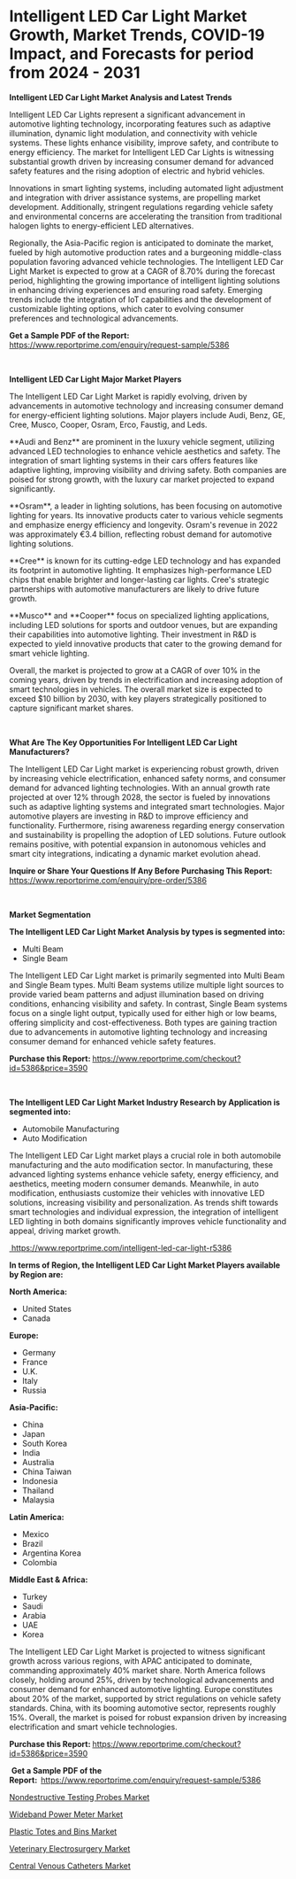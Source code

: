 <p><h1>Intelligent LED Car Light Market Growth, Market Trends, COVID-19 Impact, and Forecasts for period from 2024 - 2031</h1></p><p><strong>Intelligent LED Car Light Market Analysis and Latest Trends</strong></p>
<p><p>Intelligent LED Car Lights represent a significant advancement in automotive lighting technology, incorporating features such as adaptive illumination, dynamic light modulation, and connectivity with vehicle systems. These lights enhance visibility, improve safety, and contribute to energy efficiency. The market for Intelligent LED Car Lights is witnessing substantial growth driven by increasing consumer demand for advanced safety features and the rising adoption of electric and hybrid vehicles.</p><p>Innovations in smart lighting systems, including automated light adjustment and integration with driver assistance systems, are propelling market development. Additionally, stringent regulations regarding vehicle safety and environmental concerns are accelerating the transition from traditional halogen lights to energy-efficient LED alternatives. </p><p>Regionally, the Asia-Pacific region is anticipated to dominate the market, fueled by high automotive production rates and a burgeoning middle-class population favoring advanced vehicle technologies. The Intelligent LED Car Light Market is expected to grow at a CAGR of 8.70% during the forecast period, highlighting the growing importance of intelligent lighting solutions in enhancing driving experiences and ensuring road safety. Emerging trends include the integration of IoT capabilities and the development of customizable lighting options, which cater to evolving consumer preferences and technological advancements.</p></p>
<p><strong>Get a Sample PDF of the Report:&nbsp;</strong> <a href="https://www.reportprime.com/enquiry/request-sample/5386">https://www.reportprime.com/enquiry/request-sample/5386</a></p>
<p>&nbsp;</p>
<p><strong>Intelligent LED Car Light Major Market Players</strong></p>
<p><p>The Intelligent LED Car Light Market is rapidly evolving, driven by advancements in automotive technology and increasing consumer demand for energy-efficient lighting solutions. Major players include Audi, Benz, GE, Cree, Musco, Cooper, Osram, Erco, Faustig, and Leds.</p><p>**Audi and Benz** are prominent in the luxury vehicle segment, utilizing advanced LED technologies to enhance vehicle aesthetics and safety. The integration of smart lighting systems in their cars offers features like adaptive lighting, improving visibility and driving safety. Both companies are poised for strong growth, with the luxury car market projected to expand significantly.</p><p>**Osram**, a leader in lighting solutions, has been focusing on automotive lighting for years. Its innovative products cater to various vehicle segments and emphasize energy efficiency and longevity. Osram's revenue in 2022 was approximately €3.4 billion, reflecting robust demand for automotive lighting solutions.</p><p>**Cree** is known for its cutting-edge LED technology and has expanded its footprint in automotive lighting. It emphasizes high-performance LED chips that enable brighter and longer-lasting car lights. Cree's strategic partnerships with automotive manufacturers are likely to drive future growth.</p><p>**Musco** and **Cooper** focus on specialized lighting applications, including LED solutions for sports and outdoor venues, but are expanding their capabilities into automotive lighting. Their investment in R&D is expected to yield innovative products that cater to the growing demand for smart vehicle lighting.</p><p>Overall, the market is projected to grow at a CAGR of over 10% in the coming years, driven by trends in electrification and increasing adoption of smart technologies in vehicles. The overall market size is expected to exceed $10 billion by 2030, with key players strategically positioned to capture significant market shares.</p></p>
<p>&nbsp;</p>
<p><strong>What Are The Key Opportunities For Intelligent LED Car Light Manufacturers?</strong></p>
<p><p>The Intelligent LED Car Light market is experiencing robust growth, driven by increasing vehicle electrification, enhanced safety norms, and consumer demand for advanced lighting technologies. With an annual growth rate projected at over 12% through 2028, the sector is fueled by innovations such as adaptive lighting systems and integrated smart technologies. Major automotive players are investing in R&D to improve efficiency and functionality. Furthermore, rising awareness regarding energy conservation and sustainability is propelling the adoption of LED solutions. Future outlook remains positive, with potential expansion in autonomous vehicles and smart city integrations, indicating a dynamic market evolution ahead.</p></p>
<p><strong>Inquire or Share Your Questions If Any Before Purchasing This Report:</strong> <a href="https://www.reportprime.com/enquiry/pre-order/5386">https://www.reportprime.com/enquiry/pre-order/5386</a></p>
<p>&nbsp;</p>
<p><strong>Market Segmentation</strong></p>
<p><strong>The Intelligent LED Car Light Market Analysis by types is segmented into:</strong></p>
<p><ul><li>Multi Beam</li><li>Single Beam</li></ul></p>
<p><p>The Intelligent LED Car Light market is primarily segmented into Multi Beam and Single Beam types. Multi Beam systems utilize multiple light sources to provide varied beam patterns and adjust illumination based on driving conditions, enhancing visibility and safety. In contrast, Single Beam systems focus on a single light output, typically used for either high or low beams, offering simplicity and cost-effectiveness. Both types are gaining traction due to advancements in automotive lighting technology and increasing consumer demand for enhanced vehicle safety features.</p></p>
<p><strong>Purchase this Report:&nbsp;</strong><a href="https://www.reportprime.com/checkout?id=5386&price=3590">https://www.reportprime.com/checkout?id=5386&price=3590</a></p>
<p>&nbsp;</p>
<p><strong>The Intelligent LED Car Light Market Industry Research by Application is segmented into:</strong></p>
<p><ul><li>Automobile Manufacturing</li><li>Auto Modification</li></ul></p>
<p><p>The Intelligent LED Car Light market plays a crucial role in both automobile manufacturing and the auto modification sector. In manufacturing, these advanced lighting systems enhance vehicle safety, energy efficiency, and aesthetics, meeting modern consumer demands. Meanwhile, in auto modification, enthusiasts customize their vehicles with innovative LED solutions, increasing visibility and personalization. As trends shift towards smart technologies and individual expression, the integration of intelligent LED lighting in both domains significantly improves vehicle functionality and appeal, driving market growth.</p></p>
<p><a href="https://www.reportprime.com/intelligent-led-car-light-r5386">&nbsp;https://www.reportprime.com/intelligent-led-car-light-r5386</a></p>
<p><strong>In terms of Region, the Intelligent LED Car Light Market Players available by Region are:</strong></p>
<p>
    <p> <strong> North America: </strong>
        <ul>
            <li>United States</li>
            <li>Canada</li>
        </ul>
        </p> 
    <p> <strong> Europe: </strong>
        <ul>
            <li>Germany</li>
            <li>France</li>
            <li>U.K.</li>
            <li>Italy</li>
            <li>Russia</li>
        </ul>
        </p> 
    <p> <strong> Asia-Pacific: </strong>
        <ul>
            <li>China</li>
            <li>Japan</li>
            <li>South Korea</li>
            <li>India</li>
            <li>Australia</li>
            <li>China Taiwan</li>
            <li>Indonesia</li>
            <li>Thailand</li>
            <li>Malaysia</li>
        </ul>
        </p> 
    <p> <strong> Latin America: </strong>
        <ul>
            <li>Mexico</li>
            <li>Brazil</li>
            <li>Argentina Korea</li>
            <li>Colombia</li>
        </ul>
        </p> 
    <p> <strong> Middle East & Africa: </strong>
        <ul>
            <li>Turkey</li>
            <li>Saudi</li>
            <li>Arabia</li>
            <li>UAE</li>
            <li>Korea</li>
        </ul>
    </p>
    </p>
<p><p>The Intelligent LED Car Light Market is projected to witness significant growth across various regions, with APAC anticipated to dominate, commanding approximately 40% market share. North America follows closely, holding around 25%, driven by technological advancements and consumer demand for enhanced automotive lighting. Europe constitutes about 20% of the market, supported by strict regulations on vehicle safety standards. China, with its booming automotive sector, represents roughly 15%. Overall, the market is poised for robust expansion driven by increasing electrification and smart vehicle technologies.</p></p>
<p><strong>Purchase this Report: </strong><a href="https://www.reportprime.com/checkout?id=5386&price=3590">https://www.reportprime.com/checkout?id=5386&price=3590</a></p>
<p>&nbsp;<strong>Get a Sample PDF of the Report:&nbsp;&nbsp;</strong><a href="https://www.reportprime.com/enquiry/request-sample/5386">https://www.reportprime.com/enquiry/request-sample/5386</a></p>
<p><strong></strong></p>
<p><p><a href="https://github.com/JakirUddin511/Market-Research-Report-List-1/blob/main/nondestructive-testing-probes-market.md">Nondestructive Testing Probes Market</a></p><p><a href="https://github.com/ChiragRP21/Market-Research-Report-List-6/blob/main/wideband-power-meter-market.md">Wideband Power Meter Market</a></p><p><a href="https://issuu.com/reportprime-2/docs/plastic-totes-and-bins-market-size-_f215d673f04e0e">Plastic Totes and Bins Market</a></p><p><a href="https://www.linkedin.com/pulse/veterinary-electrosurgery-industry-insights-report-analyzing-brh3c?trackingId=ZaFH88xVTzCtdgMsXiaRBQ%3D%3D">Veterinary Electrosurgery Market</a></p><p><a href="https://www.linkedin.com/pulse/strategic-insights-global-central-venous-catheters-market-p6kec?trackingId=F4A4r2TkR7izBe0ZROMHyw%3D%3D">Central Venous Catheters Market</a></p></p>